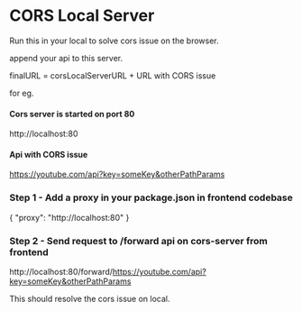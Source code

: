 
# CORS Local Server

Run this in your local to solve cors issue on the browser. 

append your api to this server.

finalURL = corsLocalServerURL + URL with CORS issue

for eg. 
#### Cors server is started on port 80 
http://localhost:80


#### Api with CORS issue
https://youtube.com/api?key=someKey&otherPathParams


### Step 1 - Add a proxy in your package.json in frontend codebase
{
     "proxy": "http://localhost:80"
}

### Step 2 - Send request to /forward api on cors-server from frontend

http://localhost:80/forward/https://youtube.com/api?key=someKey&otherPathParams


This should resolve the cors issue on local. 


